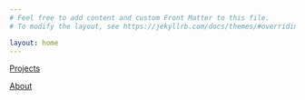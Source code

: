 ```yaml
---
# Feel free to add content and custom Front Matter to this file.
# To modify the layout, see https://jekyllrb.com/docs/themes/#overriding-theme-defaults

layout: home
---
```


[Projects](https://alexandrekhoury.github.io/projects/)

[About](https://alexandrekhoury.github.io/about/)